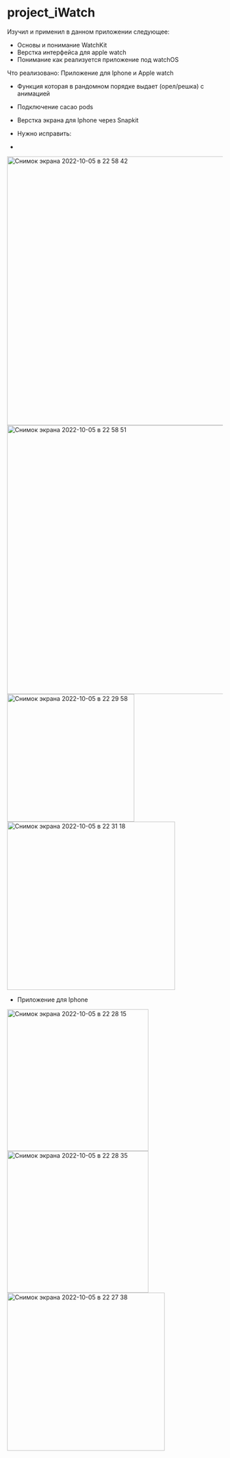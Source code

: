 # project_iWatch
Изучил и применил в данном приложении следующее:
* Основы и понимание WatchKit
* Верстка интерфейса для apple watch 
* Понимание как реализуется приложение под watchOS

Что реализовано:
Приложение для Iphone и Apple watch
* Функция которая в рандомном порядке выдает (орел/решка) с анимацией
* Подключение cacao pods 
* Верстка экрана для Iphone через Snapkit

* Нужно исправить:
* 

<img width="626" alt="Снимок экрана 2022-10-05 в 22 58 42" src="https://user-images.githubusercontent.com/91013665/194151599-541b75d6-58c9-4604-8a85-03acbe7a3c4e.png">
<img width="626" alt="Снимок экрана 2022-10-05 в 22 58 51" src="https://user-images.githubusercontent.com/91013665/194151713-b0bebd6c-faad-4406-9798-b08883eb92ef.png">

<img width="297" alt="Снимок экрана 2022-10-05 в 22 29 58" src="https://user-images.githubusercontent.com/91013665/194151934-f84ac58c-51f6-4538-8ffd-b3b8f312869d.png">

<img width="392" alt="Снимок экрана 2022-10-05 в 22 31 18" src="https://user-images.githubusercontent.com/91013665/194151951-b339a3ee-66d5-492c-89aa-876c57f1d394.png">


* Приложение для Iphone 

<img width="330" alt="Снимок экрана 2022-10-05 в 22 28 15" src="https://user-images.githubusercontent.com/91013665/194151986-dd606812-56ef-4d9f-a420-18e72f7cc6a4.png">

<img width="330" alt="Снимок экрана 2022-10-05 в 22 28 35" src="https://user-images.githubusercontent.com/91013665/194152009-3db4682d-6785-4455-8e84-265c56ea0b43.png">

<img width="368" alt="Снимок экрана 2022-10-05 в 22 27 38" src="https://user-images.githubusercontent.com/91013665/194152016-34a4ee5c-13f1-44d9-82ad-cd6460d9c5e2.png">


